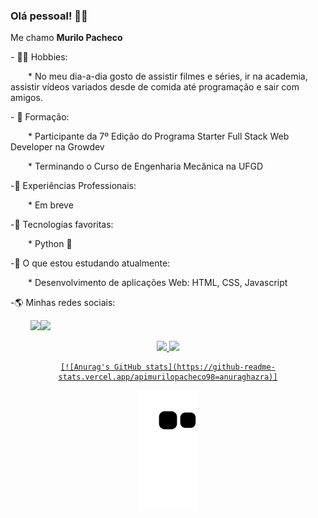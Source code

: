 ### Olá pessoal! 👋🤖
<p>Me chamo <strong>Murilo Pacheco</strong></p>

<p>- 🏋️‍♂️ Hobbies:</p>
  <p>&emsp;&emsp;* No meu dia-a-dia gosto de assistir filmes e séries, ir na academia, assistir vídeos variados desde de comida até programação e sair com amigos. </p>
<p>- 📕 Formação:</p>
  <p>&emsp;&emsp;* Participante da 7º Edição do Programa Starter Full Stack Web Developer na Growdev</p>
  <p>&emsp;&emsp;* Terminando o Curso de Engenharia Mecânica na UFGD</p>
<p>-👔 Experiências Professionais:</p>
  <p>&emsp;&emsp;* Em breve</p>
<p>-🥇 Tecnologias favoritas:</p>
  <p>&emsp;&emsp;* Python 🐍</p>
<p>-📖 O que estou estudando atualmente:</p>
  <p>&emsp;&emsp;* Desenvolvimento de aplicações Web: HTML, CSS, Javascript</p>
<p>-🌎 Minhas redes sociais:</p>
<p>&emsp;&emsp; <a href="https://www.linkedin.com/in/murilo-pacheco-037ba316b/" target="_blank"><img src="https://img.shields.io/badge/-LinkedIn-%230077B5?style=for-the-badge&logo=linkedin&logoColor=white" target="_blank"></a><a href = "murilo.pacheco99@gmail.com"><img src="https://img.shields.io/badge/Gmail-D14836?style=for-the-badge&logo=gmail&logoColor=white" target="_blank"></a></p>

<div align="center">
  <a href="https://github.com/murilopacheco98">
  <img height="180em" src="https://github-readme-stats.vercel.app/api?username=murilopacheco98&show_icons=true&theme=city_lights&include_all_commits=true&count_private=true"/>
  <img height="180em" src="https://github-readme-stats.vercel.app/api/top-langs/?username=murilopacheco98&layout=compact&langs_count=7&theme=city_lights"/>
    
    [![Anurag's GitHub stats](https://github-readme-stats.vercel.app/apimurilopacheco98=anuraghazra)]
    
   ![Snake animation](https://github.com/murilopacheco98/murilopacheco98/blob/output/github-contribution-grid-snake.svg) 
</div>
   
